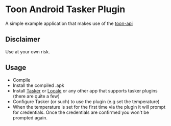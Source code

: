 # Toon Android Tasker Plugin
A simple example application that makes use of the [toon-api](https://github.com/mattijsf/toon-api)

## Disclaimer
Use at your own risk. 

## Usage

- Compile 
- Install the compiled .apk
- Install [Tasker](https://play.google.com/store/apps/details?id=net.dinglisch.android.taskerm) or [Locale](https://play.google.com/store/apps/details?id=com.twofortyfouram.locale) or any other app that supports tasker plugins (there are quite a few)
- Configure Tasker (or such) to use the plugin (e.g set the temperature)
- When the temperature is set for the first time via the plugin it will prompt for credentials. Once the credentials are confirmed you won't be prompted again.

